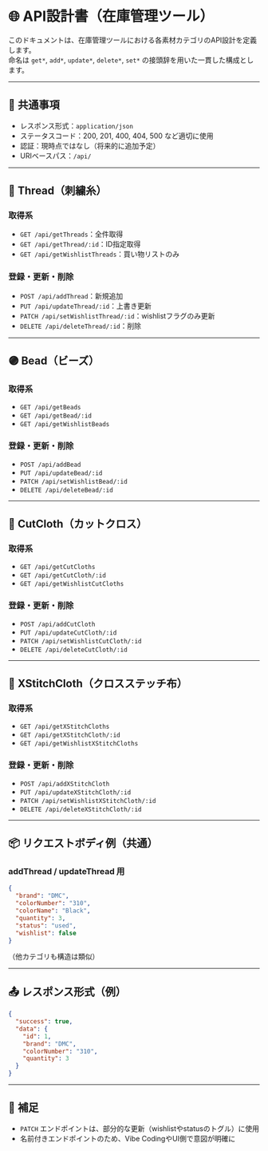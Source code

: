 # 🌐 API設計書（在庫管理ツール）

このドキュメントは、在庫管理ツールにおける各素材カテゴリのAPI設計を定義します。  
命名は `get*`, `add*`, `update*`, `delete*`, `set*` の接頭辞を用いた一貫した構成とします。

---

## 📘 共通事項

- レスポンス形式：`application/json`
- ステータスコード：200, 201, 400, 404, 500 など適切に使用
- 認証：現時点ではなし（将来的に追加予定）
- URIベースパス：`/api/`

---

## 🧵 Thread（刺繍糸）

### 取得系

- `GET /api/getThreads`：全件取得
- `GET /api/getThread/:id`：ID指定取得
- `GET /api/getWishlistThreads`：買い物リストのみ

### 登録・更新・削除

- `POST /api/addThread`：新規追加
- `PUT /api/updateThread/:id`：上書き更新
- `PATCH /api/setWishlistThread/:id`：wishlistフラグのみ更新
- `DELETE /api/deleteThread/:id`：削除

---

## 🟣 Bead（ビーズ）

### 取得系

- `GET /api/getBeads`
- `GET /api/getBead/:id`
- `GET /api/getWishlistBeads`

### 登録・更新・削除

- `POST /api/addBead`
- `PUT /api/updateBead/:id`
- `PATCH /api/setWishlistBead/:id`
- `DELETE /api/deleteBead/:id`

---

## 🧵 CutCloth（カットクロス）

### 取得系

- `GET /api/getCutCloths`
- `GET /api/getCutCloth/:id`
- `GET /api/getWishlistCutCloths`

### 登録・更新・削除

- `POST /api/addCutCloth`
- `PUT /api/updateCutCloth/:id`
- `PATCH /api/setWishlistCutCloth/:id`
- `DELETE /api/deleteCutCloth/:id`

---

## 🧵 XStitchCloth（クロスステッチ布）

### 取得系

- `GET /api/getXStitchCloths`
- `GET /api/getXStitchCloth/:id`
- `GET /api/getWishlistXStitchCloths`

### 登録・更新・削除

- `POST /api/addXStitchCloth`
- `PUT /api/updateXStitchCloth/:id`
- `PATCH /api/setWishlistXStitchCloth/:id`
- `DELETE /api/deleteXStitchCloth/:id`

---

## 📦 リクエストボディ例（共通）

### addThread / updateThread 用

```json
{
  "brand": "DMC",
  "colorNumber": "310",
  "colorName": "Black",
  "quantity": 3,
  "status": "used",
  "wishlist": false
}
```

（他カテゴリも構造は類似）

---

## 📤 レスポンス形式（例）

```json
{
  "success": true,
  "data": {
    "id": 1,
    "brand": "DMC",
    "colorNumber": "310",
    "quantity": 3
  }
}
```

---

## 📝 補足

- `PATCH` エンドポイントは、部分的な更新（wishlistやstatusのトグル）に使用
- 名前付きエンドポイントのため、Vibe CodingやUI側で意図が明確に
